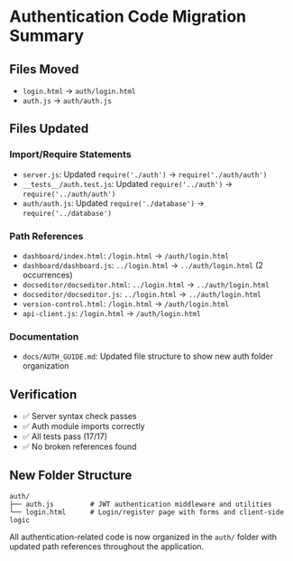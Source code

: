 # Authentication Code Migration Summary

## Files Moved
- `login.html` → `auth/login.html`
- `auth.js` → `auth/auth.js`

## Files Updated

### Import/Require Statements
- `server.js`: Updated `require('./auth')` → `require('./auth/auth')`
- `__tests__/auth.test.js`: Updated `require('../auth')` → `require('../auth/auth')`
- `auth/auth.js`: Updated `require('./database')` → `require('../database')`

### Path References
- `dashboard/index.html`: `/login.html` → `/auth/login.html`
- `dashboard/dashboard.js`: `../login.html` → `../auth/login.html` (2 occurrences)
- `docseditor/docseditor.html`: `../login.html` → `../auth/login.html`
- `docseditor/docseditor.js`: `../login.html` → `../auth/login.html`
- `version-control.html`: `/login.html` → `/auth/login.html`
- `api-client.js`: `/login.html` → `/auth/login.html`

### Documentation
- `docs/AUTH_GUIDE.md`: Updated file structure to show new auth folder organization

## Verification
- ✅ Server syntax check passes
- ✅ Auth module imports correctly
- ✅ All tests pass (17/17)
- ✅ No broken references found

## New Folder Structure
```
auth/
├── auth.js         # JWT authentication middleware and utilities
└── login.html      # Login/register page with forms and client-side logic
```

All authentication-related code is now organized in the `auth/` folder with updated path references throughout the application.